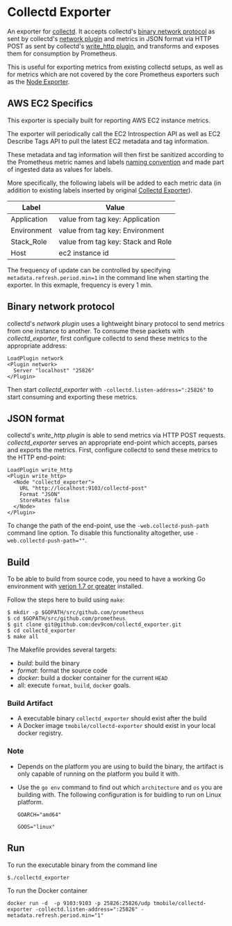 # Collectd Exporter 


An exporter for [collectd](https://collectd.org/). It accepts collectd's
[binary network protocol](https://collectd.org/wiki/index.php/Binary_protocol)
as sent by collectd's
[network plugin](https://collectd.org/wiki/index.php/Plugin:Network) and
metrics in JSON format via HTTP POST as sent by collectd's
[write_http plugin](https://collectd.org/wiki/index.php/Plugin:Write_HTTP),
and transforms and exposes them for consumption by Prometheus.

This is useful for exporting metrics from existing collectd setups, as
well as for metrics which are not covered by the core Prometheus exporters such
as the [Node Exporter](https://github.com/prometheus/node_exporter).

## AWS EC2 Specifics

This exporter is specially built for reporting AWS EC2 instance metrics.

The exporter will periodically call the EC2 Introspection API as well as EC2 Describe Tags API to pull the latest EC2 metadata and tag information.

These metadata and tag information will then first be sanitized according to the Prometheus metric names and labels [naming convention](https://prometheus.io/docs/concepts/data_model/) and made part of ingested data as values for labels.

More specifically, the following labels will be added to each metric data (in addition to existing labels inserted by original  [Collectd Exporter](https://github.com/prometheus/collectd_exporter)).

| Label         | Value 
|---------------|-------------|
| Application   | value from tag key: Application
| Environment   | value from tag key: Environment
| Stack_Role    | value from tag key: Stack and Role
| Host          | ec2 instance id |


The frequency of update can be controlled by specifying `metadata.refresh.period.min=1` in the command line when starting the exporter. In this exmaple, frequency is every 1 min. 



## Binary network protocol

collectd's *network plugin* uses a lightweight binary protocol to send metrics
from one instance to another. To consume these packets with
*collectd_exporter*, first configure collectd to send these metrics to the
appropriate address:

```
LoadPlugin network
<Plugin network>
  Server "localhost" "25826"
</Plugin>
```

Then start *collectd_exporter* with `-collectd.listen-address=":25826"` to
start consuming and exporting these metrics.

## JSON format

collectd's *write_http plugin* is able to send metrics via HTTP POST requests.
*collectd_exporter* serves an appropriate end-point which accepts, parses and
exports the metrics. First, configure collectd to send these metrics to the
HTTP end-point:

```
LoadPlugin write_http
<Plugin write_http>
  <Node "collectd_exporter">
    URL "http://localhost:9103/collectd-post"
    Format "JSON"
    StoreRates false
  </Node>
</Plugin>
```

To change the path of the end-point, use the `-web.collectd-push-path` command
line option. To disable this functionality altogether, use
`-web.collectd-push-path=""`.


## Build

To be able to build from source code, you need to have a working Go environment with [verion 1.7 or greater](https://golang.org/doc/install) installed.

Follow the steps here to build using `make`:

    $ mkdir -p $GOPATH/src/github.com/prometheus
    $ cd $GOPATH/src/github.com/prometheus
    $ git clone git@github.com:dev9com/collectd_exporter.git
    $ cd collectd_exporter
    $ make all

The Makefile provides several targets:

  * *build*: build the binary
  * *format*: format the source code
  * *docker*: build a docker container for the current `HEAD`
  * all: execute `format`, `build`, `docker` goals.


### Build Artifact

* A executable binary `collectd_exporter` should exist after the build
* A Docker image `tmobile/collectd-exporter` should exist in your local docker registry.

### Note
* Depends on the platform you are using to build the binary, the artifact is only capable of running on the platform you build it with.

* Use the `go env` command to find out which `architecture` and `os` you are building with. The following configuration is for buidling to run on Linux platform.

	`GOARCH="amd64"`
	
	`GOOS="linux"`



## Run

To run the executable binary from the command line

```$./collectd_exporter```

To run the Docker container

```docker run -d  -p 9103:9103 -p 25826:25826/udp tmobile/collectd-exporter -collectd.listen-address=":25826" -metadata.refresh.period.min="1"```




